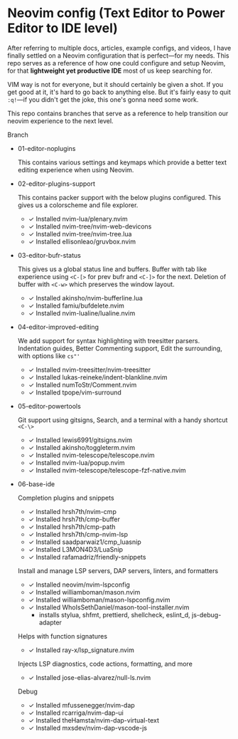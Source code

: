 # Neovim config (Text Editor to Power Editor to IDE level)

After referring to multiple docs, articles, example configs, and videos, I have finally settled on a Neovim configuration that is perfect—for my needs.
This repo serves as a reference of how one could configure and setup Neovim, for that **lightweight yet productive IDE** most of us keep searching for.

VIM way is not for everyone, but it should certainly be given a shot. If you get good at it, it's hard to go back to anything else.
But it's fairly easy to quit `:q!`—if you didn't get the joke, this one's gonna need some work.

This repo contains branches that serve as a reference to help transition our neovim experience to the next level.

Branch
- 01-editor-noplugins

  This contains various settings and keymaps which provide a better text editing experience when using Neovim.

- 02-editor-plugins-support

  This contains packer support with the below plugins configured. This gives us a colorscheme and file explorer.
  
  - ✓ Installed nvim-lua/plenary.nvim
  - ✓ Installed nvim-tree/nvim-web-devicons
  - ✓ Installed nvim-tree/nvim-tree.lua
  - ✓ Installed ellisonleao/gruvbox.nvim

- 03-editor-bufr-status

  This gives us a global status line and buffers. Buffer with tab like experience using `<C-[>` for prev bufr and `<C-]>` for the next.
  Deletion of buffer with `<C-w>` which preserves the window layout.
  
  - ✓ Installed akinsho/nvim-bufferline.lua
  - ✓ Installed famiu/bufdelete.nvim
  - ✓ Installed nvim-lualine/lualine.nvim

- 04-editor-improved-editing

  We add support for syntax highlighting with treesitter parsers. Indentation guides, Better Commenting support, Edit the surrounding, with options like `cs"'`
  
  - ✓ Installed nvim-treesitter/nvim-treesitter
  - ✓ Installed lukas-reineke/indent-blankline.nvim
  - ✓ Installed numToStr/Comment.nvim
  - ✓ Installed tpope/vim-surround

- 05-editor-powertools

  Git support using gitsigns, Search, and a terminal with a handy shortcut `<C-\>`
  
  - ✓ Installed lewis6991/gitsigns.nvim
  - ✓ Installed akinsho/toggleterm.nvim
  - ✓ Installed nvim-telescope/telescope.nvim
  - ✓ Installed nvim-lua/popup.nvim
  - ✓ Installed nvim-telescope/telescope-fzf-native.nvim

- 06-base-ide

  Completion plugins and snippets  
    - ✓ Installed hrsh7th/nvim-cmp
    - ✓ Installed hrsh7th/cmp-buffer
    - ✓ Installed hrsh7th/cmp-path
    - ✓ Installed hrsh7th/cmp-nvim-lsp
    - ✓ Installed saadparwaiz1/cmp_luasnip
    - ✓ Installed L3MON4D3/LuaSnip
    - ✓ Installed rafamadriz/friendly-snippets

  Install and manage LSP servers, DAP servers, linters, and formatters
    - ✓ Installed neovim/nvim-lspconfig
    - ✓ Installed williamboman/mason.nvim
    - ✓ Installed williamboman/mason-lspconfig.nvim
    - ✓ Installed WhoIsSethDaniel/mason-tool-installer.nvim
      - installs stylua, shfmt, prettierd, shellcheck, eslint_d, js-debug-adapter

  Helps with function signatures
    - ✓ Installed ray-x/lsp_signature.nvim

  Injects LSP diagnostics, code actions, formatting, and more
    - ✓ Installed jose-elias-alvarez/null-ls.nvim

  Debug
    - ✓ Installed mfussenegger/nvim-dap
    - ✓ Installed rcarriga/nvim-dap-ui
    - ✓ Installed theHamsta/nvim-dap-virtual-text
    - ✓ Installed mxsdev/nvim-dap-vscode-js
